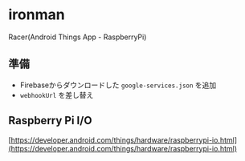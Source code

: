 # ironman
Racer(Android Things App - RaspberryPi)


## 準備
- Firebaseからダウンロードした `google-services.json` を追加
- `webhookUrl` を差し替え


## Raspberry Pi I/O
[https://developer.android.com/things/hardware/raspberrypi-io.html](https://developer.android.com/things/hardware/raspberrypi-io.html)